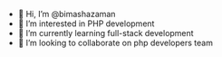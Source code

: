 - 👋 Hi, I’m @bimashazaman
- 👀 I’m interested in PHP development
- 🌱 I’m currently learning full-stack development
- 💞️ I’m looking to collaborate on php developers team


<!---
bimashazaman/bimashazaman is a ✨ special ✨ repository because its `README.md` (this file) appears on your GitHub profile.
You can click the Preview link to take a look at your changes.
--->

